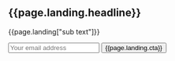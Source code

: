 <section class="home-hero"> <!--HOME HERO-->
  <h1 class="handdrawn main-header right-header">{{page.landing.headline}}</h1>
  <div class="col-xs-12 col-sm-5 col-sm-offset-7 col-lg-4 col-lg-offset-8">
    <p>{{page.landing["sub text"]}}</p>
    <form>
      <input type="email" placeholder="Your email address">
      <input class="btn btn-red" style="max-width: none !important" type="submit" value="{{page.landing.cta}}">
    </form>
  </div>
</section>
